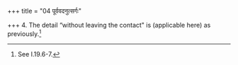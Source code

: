 +++
title = "04 पूर्ववदनुत्सर्गः"

+++
4. The detail “without leaving the contact" is (applicable here) as previously.[^1]  

[^1]: See I.19.6-7.
